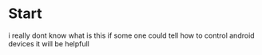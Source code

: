 # Start
i really dont know what is this if some one could tell how to control android devices it will be helpfull
